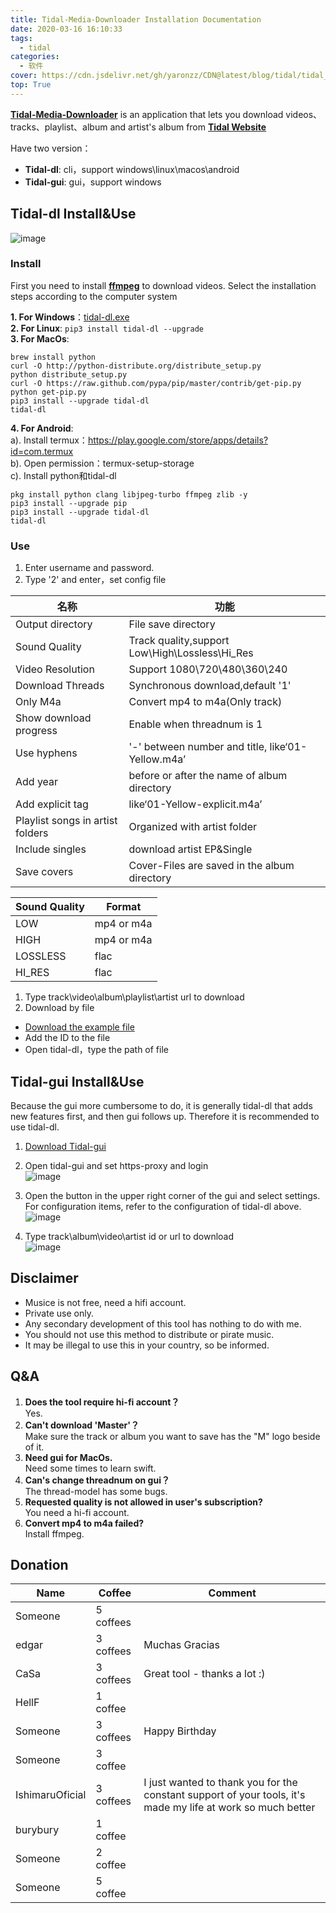 ```yaml
---
title: Tidal-Media-Downloader Installation Documentation
date: 2020-03-16 16:10:33
tags: 
  - tidal
categories: 
  - 软件
cover: https://cdn.jsdelivr.net/gh/yaronzz/CDN@latest/blog/tidal/tidal_gui_login.jpg
top: True
---
```


[**Tidal-Media-Downloader**](https://github.com/yaronzz/Tidal-Media-Downloader) is an application that lets you download videos、tracks、playlist、album and artist's album from [**Tidal Website**](https://listen.tidal.com/)

Have two version：
- **Tidal-dl**: cli，support windows\linux\macos\android
- **Tidal-gui**: gui，support windows

## Tidal-dl Install&Use
![image](https://cdn.jsdelivr.net/gh/yaronzz/CDN@latest/blog/tidal/tidal_dl_log.jpg)
### Install
First you need to install [**ffmpeg**](http://ffmpeg.org/) to download videos. Select the installation steps according to the computer system

**1. For Windows**：[tidal-dl.exe](https://github.com/yaronzz/Tidal-Media-Downloader/tree/master/TIDALDL-PY/exe)  
**2. For Linux**: ```pip3 install tidal-dl --upgrade```  
**3. For MacOs**:  
```
brew install python
curl -O http://python-distribute.org/distribute_setup.py
python distribute_setup.py
curl -O https://raw.github.com/pypa/pip/master/contrib/get-pip.py
python get-pip.py
pip3 install --upgrade tidal-dl
tidal-dl
```

**4. For Android**:  
a). Install termux：https://play.google.com/store/apps/details?id=com.termux  
b). Open permission：termux-setup-storage  
c). Install python和tidal-dl  
```
pkg install python clang libjpeg-turbo ffmpeg zlib -y
pip3 install --upgrade pip
pip3 install --upgrade tidal-dl
tidal-dl
```

### Use
1. Enter username and password.
2. Type '2' and enter，set config file

| 名称  | 功能   |
| --------- | ------ |
| Output directory  | File save directory |
| Sound Quality  | Track quality,support Low\High\Lossless\Hi_Res |
| Video Resolution  | Support 1080\720\480\360\240 |
| Download Threads  | Synchronous download,default '1' |
| Only M4a  | Convert mp4 to m4a(Only track) |
| Show download progress  | Enable when threadnum is 1 |
| Use hyphens  | '-' between number and title, like‘01-Yellow.m4a’ |
| Add year  | before or after the name of album directory |
| Add explicit tag | like‘01-Yellow-explicit.m4a’|
| Playlist songs in artist folders  | Organized with artist folder |
| Include singles  | download artist EP&Single |
| Save covers  | Cover-Files are saved in the album directory |

| Sound Quality  | Format   |
| --------- | ------ |
| LOW  | mp4 or m4a |
| HIGH  | mp4 or m4a |
| LOSSLESS  | flac |
| HI_RES  | flac |

1. Type track\video\album\playlist\artist url to download
2. Download by file
- [Download the example file](https://github.com/yaronzz/Tidal-Media-Downloader/blob/master/TIDALDL-PY/dllist-example.ini)
- Add the ID to the file
- Open tidal-dl，type the path of file

## Tidal-gui Install&Use

Because the gui more cumbersome to do, it is generally tidal-dl that adds new features first, and then gui follows up. Therefore  it is recommended to use tidal-dl.

1. [Download Tidal-gui](https://github.com/yaronzz/Tidal-Media-Downloader/releases)
2. Open tidal-gui and set https-proxy and login  
![image](https://cdn.jsdelivr.net/gh/yaronzz/CDN@latest/blog/tidal/tidal_gui_login.jpg)

3. Open the button in the upper right corner of the gui and select settings. For configuration items, refer to the configuration of tidal-dl above.  
![image](https://cdn.jsdelivr.net/gh/yaronzz/CDN@latest/blog/tidal/tidal_gui_settings.jpg)

4. Type track\album\video\artist id or url to download  
![image](https://cdn.jsdelivr.net/gh/yaronzz/CDN@latest/blog/tidal/tidal_gui_example.jpg)


## Disclaimer
- Musice is not free, need a hifi account.
- Private use only.
- Any secondary development of this tool has nothing to do with me.
- You should not use this method to distribute or pirate music.
- It may be illegal to use this in your country, so be informed.

## Q&A
1. **Does the tool require hi-fi account？**   
Yes.
2. **Can't download 'Master'？**  
Make sure the track or album you want to save has the "M" logo beside of it. 
3. **Need gui for MacOs.**  
Need some times to learn swift.
4. **Can's change threadnum on gui？**  
The thread-model has some bugs.
5. **Requested quality is not allowed in user's subscription?**  
You need a hi-fi account.
6. **Convert mp4 to m4a failed?**  
Install ffmpeg.

## Donation
| Name  | Coffee  | Comment |
| --------- | ------ | ------ |
| Someone | 5 coffees |
| edgar | 3 coffees | Muchas Gracias |
| CaSa | 3 coffees | Great tool - thanks a lot :) |
| HellF | 1 coffee |
| Someone | 3 coffees | Happy Birthday |
| Someone | 3 coffee |
| IshimaruOficial | 3 coffees | I just wanted to thank you for the constant support of your tools, it's made my life at work so much better |
| burybury | 1 coffee |
| Someone | 2 coffee |
| Someone | 5 coffee |